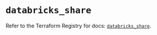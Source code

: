 # `databricks_share`

Refer to the Terraform Registry for docs: [`databricks_share`](https://registry.terraform.io/providers/databricks/databricks/1.76.0/docs/resources/share).
